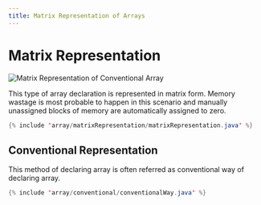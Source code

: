 ```yaml
---
title: Matrix Representation of Arrays
---
```

# Matrix Representation

![Matrix Representation of Conventional Array](https://cdn.programiz.com/sites/tutorial2program/files/java-2d-array.jpg)

This type of array declaration is represented in matrix form. Memory wastage is most probable to happen in this scenario and manually unassigned blocks of memory are automatically assigned to zero.

```java
{% include 'array/matrixRepresentation/matrixRepresentation.java' %}
```

## Conventional Representation
This method of declaring array is often referred as conventional way of declaring array.
```java
{% include 'array/conventional/conventionalWay.java' %}
```
